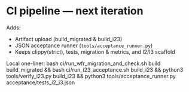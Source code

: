 # CI pipeline — next iteration

Adds:
- Artifact upload (build_migrated & build_i23)
- JSON acceptance runner (`tools/acceptance_runner.py`)
- Keeps clippy(strict), tests, migration & metrics, and I2/I3 scaffold

Local one-liner:
  bash ci/run_wfr_migration_and_check.sh build build_migrated &&   bash ci/run_i23_acceptance.sh build_i23 &&   python3 tools/verify_i23.py build_i23 &&   python3 tools/acceptance_runner.py acceptance/tests_i2_i3.json
